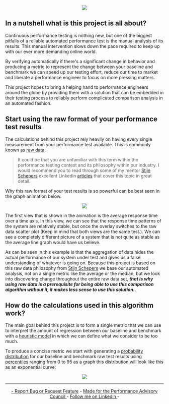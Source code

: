 <!-- LOGO -->
<p align="center">
  <img src="https://github.com/JoeyHendricks/automated-performance-test-result-analysis/blob/master/media/images/banner.jpg?raw=true"/>
</p>

<!-- INTRO -->
## In a nutshell what is this project is all about?

Continuous performance testing is nothing new, but one of the biggest pitfalls of a reliable automated performance test 
is the manual analysis of its results. This manual intervention slows down the pace required to keep up with our ever 
more demanding online world. 

By verifying automatically if there's a significant change in behavior and producing a metric to represent the change 
between your baseline and benchmark we can speed up our testing effort, reduce our time to market and liberate a 
performance engineer to focus on more pressing matters.

This project hopes to bring a helping hand to performance engineers around the globe by providing them with a 
solution that can be embedded in their testing process to reliably perform complicated 
comparison analysis in an automated fashion. 

## Start using the raw format of your performance test results

The calculations behind this project rely heavily on having every single measurement from your performance 
test available. This is commonly known as [raw data](https://en.wikipedia.org/wiki/Raw_data). 

> It could be that you are unfamiliar with this term within the performance testing context and its philosophy within our industry. 
> I would recommend you to read through some of my mentor [Stijn Schepers](https://www.linkedin.com/in/stijnschepers/) excellent Linkedin 
> [articles](https://www.linkedin.com/pulse/performance-testing-act-like-detective-use-raw-data-stijn-schepers/) that cover this topic in great detail.

Why this raw format of your test results is so powerful can be best seen in the graph animation below. 

<!-- Raw Data Vs Averages animation -->
<p align="center">
  <img src="https://github.com/JoeyHendricks/automated-performance-test-result-analysis/blob/master/media/gif/averages-vs-raw-data.gif?raw=true"/>
</p>

The first view that is shown in the animation is the average response time over a time axis. 
In this view, we can see that the response time patterns of the system are relatively stable, 
but once the overlay switches to the raw data scatter plot (Keep in mind that both views are the same test.).
We can see a completely different picture of a system that is not quite as stable as the average 
line graph would have us believe. 

As can be seen in this example is that the aggregation of data hides the actual performance of 
our system under test and gives us a false understanding of whatever is going on.
Because this project is based on this raw data philosophy from [Stijn Schepers](https://www.linkedin.com/in/stijnschepers/) we base our automated analysis, 
not on a single metric like the average or the median, but we look into discovering change throughout the 
entire raw data set, ***that is why using raw data is a prerequisite for being able to use this comparison algorithm 
without it, it makes less sense to use this solution.***.

## How do the calculations used in this algorithm work?

The main goal behind this project is to form a single metric that we can use to interpret the amount of regression 
between our baseline and benchmark with a [heuristic model](https://en.wikipedia.org/wiki/Heuristic) in which we can define what we consider to be too much.

To produce a concise metric we start with generating a [probability distribution](https://en.wikipedia.org/wiki/Probability_distribution) for our baseline and benchmark 
raw test results using [percentiles](https://en.wikipedia.org/wiki/Percentile) ranging from 0 to 95 as a graph 
this distribution will look like this as an exponential curve: 

<!-- ECDF Curve -->
<p align="center">
  <img src="https://github.com/JoeyHendricks/automated-performance-test-result-analysis/blob/master/media/gif/wasserstein_and_kolmogorov_smirnov_simulation.gif?raw=true"/>
</p>

___
<!-- FOOTER -->
<p align="center">
    <a href="https://github.com/JoeyHendricks/automated-performance-test-result-analysis/issues">- Report Bug or Request Feature</a> -
    <a href="https://events.tricentis.com/pac/home">Made for the Performance Advisory Council </a> -
    <a href="https://www.linkedin.com/in/joey-hendricks/">Follow me on Linkedin </a> -
</p>

